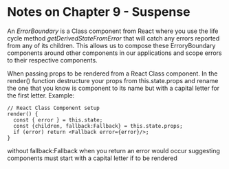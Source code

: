 # Notes on Chapter 9 - Suspense

An _ErrorBoundary_ is a Class component from React where you use the life cycle method _getDerivedStateFromError_ that will catch any errors reported from any of its children.
This allows us to compose these ErroryBoundary components around other components in our applications and scope errors to their respective components.

When passing props to be rendered from a React Class component. In the render() function destructure your props from this.state.props and rename the one that you know is component to its name but with a capital letter for the first letter. Example:

```
// React Class Component setup
render() {
  const { error } = this.state;
  const {children, fallback:Fallback} = this.state.props;
  if (error) return <Fallback error={error}/>;
}
```

without fallback:Fallback when you return <fallback /> an error would occur suggesting components must start with a capital letter if to be rendered

